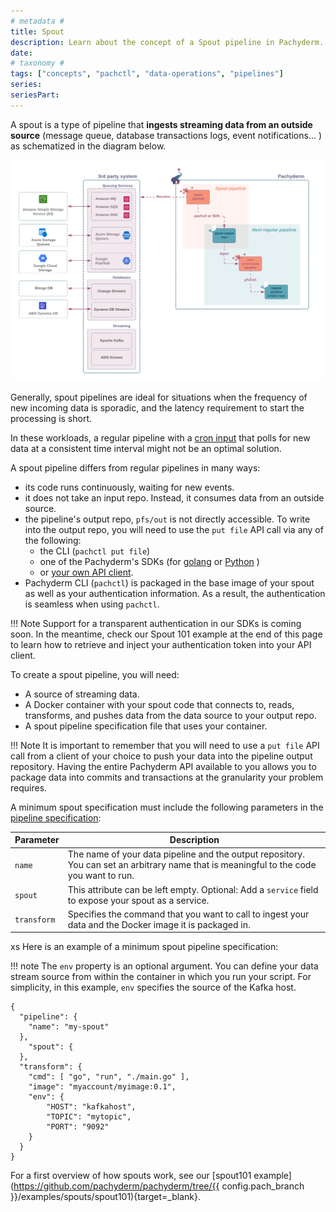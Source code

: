 ```yaml
---
# metadata # 
title: Spout
description: Learn about the concept of a Spout pipeline in Pachyderm. 
date: 
# taxonomy #
tags: ["concepts", "pachctl", "data-operations", "pipelines"]
series:
seriesPart:
--- 
```


A spout is a type of pipeline
that **ingests streaming data
from an outside source**
(message queue, database transactions logs, event notifications... )
as schematized in the diagram below.

![spout-tldr](../../../assets/images/concepts/pipeline-concepts/pipeline/spout_tldr.png)

Generally, 
spout pipelines are ideal for situations
when the frequency of new incoming data
is sporadic, and the latency requirement
to start the processing is short. 

In these workloads,
a regular pipeline with a [cron input](./cron.md)
that polls for new data
at a consistent time interval
might not be an optimal solution.

A spout pipeline differs
from regular pipelines in many ways:

- its code runs continuously, waiting for new events.
- it does not take an input repo. 
Instead, it consumes data from an outside source.
- the pipeline's output repo,
`pfs/out` is not directly accessible. 
To write into the output repo,
you will need to use the `put file` API call
via any of the following:
    - the CLI (`pachctl put file`)
    - one of the Pachyderm's SDKs (for [golang](../../../../reference/clients/#go-client) or [Python](../../../../reference/clients/#python-client) )
    - or [your own API client](../../../../reference/clients/#other-languages).
- Pachyderm CLI (`pachctl`) is packaged
in the base image of your spout
as well as your authentication information.
As a result, the authentication is seamless when using `pachctl`. 

!!! Note 
    Support for a transparent
    authentication in our SDKs is coming soon.
    In the meantime, check our Spout 101 example
    at the end of this page
    to learn how to retrieve
    and inject your authentication token
    into your API client.


To create a spout pipeline, you will need:

* A source of streaming data.
* A Docker container with your spout code that connects to, reads, transforms, and pushes data from the data source to your output repo. 
* A spout pipeline specification file that uses your container.

!!! Note 
    It is important
    to remember that you will
    need to use a `put file` API call
    from a client of your choice
    to push your data
    into the pipeline output repository.
    Having the entire Pachyderm API
    available to you
    allows you to package data
    into commits and transactions
    at the granularity your problem requires.


A minimum spout specification must include the following
parameters in the [pipeline specification](../../../reference/pipeline-spec.md):

| Parameter   | Description |
| ----------- | ----------- |
| `name`      | The name of your data pipeline and the output repository. You can set an arbitrary name that is meaningful to the code you want to run. |
| `spout`     | This attribute can be left empty. Optional: Add a `service` field to expose your spout as a service. |
| `transform` | Specifies the command that you want to call to ingest your data and the Docker image it is packaged in. |

xs
Here is an example of a minimum spout pipeline specification:

!!! note
    The `env` property is an optional argument.
    You can define your data stream source
    from within the container
    in which you run
    your script.
    For simplicity, in this example,
    `env` specifies the
    source of the Kafka host.

```
{
  "pipeline": {
    "name": "my-spout"
  },
    "spout": {
  },
  "transform": {
    "cmd": [ "go", "run", "./main.go" ],
    "image": "myaccount/myimage:0.1",
    "env": {
        "HOST": "kafkahost",
        "TOPIC": "mytopic",
        "PORT": "9092"
    }
  }
}
```


For a first overview of how spouts work, see
our [spout101 example](https://github.com/pachyderm/pachyderm/tree/{{ config.pach_branch }}/examples/spouts/spout101){target=_blank}.



